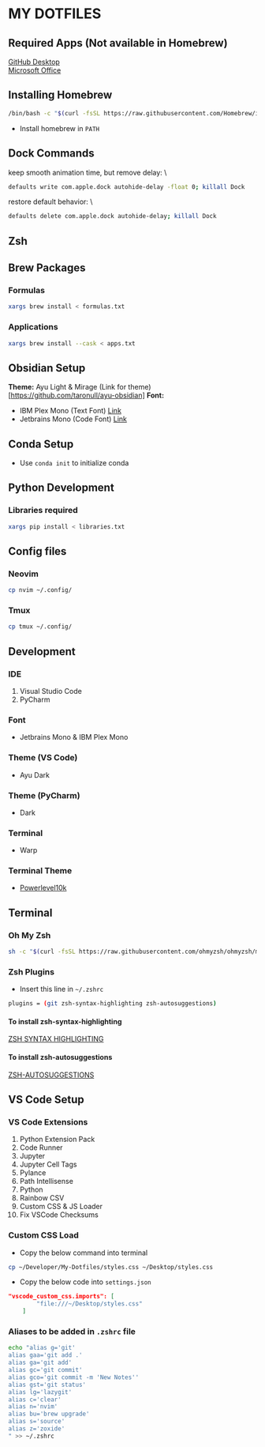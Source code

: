 # MY DOTFILES

## Required Apps (Not available in Homebrew)
[GitHub Desktop](https://desktop.github.com/download/) \
[Microsoft Office](https://www.microsoft.com/en-us/microsoft-365)

## Installing Homebrew
```bash
/bin/bash -c "$(curl -fsSL https://raw.githubusercontent.com/Homebrew/install/HEAD/install.sh)"
```

- Install homebrew in `PATH`

## Dock Commands
keep smooth animation time, but remove delay: \
```bash
defaults write com.apple.dock autohide-delay -float 0; killall Dock
```

restore default behavior: \
```bash
defaults delete com.apple.dock autohide-delay; killall Dock
```

## Zsh

## Brew Packages
### Formulas
```zsh
xargs brew install < formulas.txt
```

### Applications
```zsh
xargs brew install --cask < apps.txt
```

## Obsidian Setup
**Theme:** Ayu Light & Mirage (Link for theme)[https://github.com/taronull/ayu-obsidian]
**Font:** 
- IBM Plex Mono (Text Font) [Link](https://fonts.google.com/specimen/IBM+Plex+Mono)
- Jetbrains Mono (Code Font) [Link](https://www.jetbrains.com/lp/mono/)

## Conda Setup
- Use `conda init` to initialize conda

## Python Development
### Libraries required
```zsh
xargs pip install < libraries.txt
```

## Config files
### Neovim
```zsh
cp nvim ~/.config/
```

### Tmux
```zsh
cp tmux ~/.config/
```

## Development
### IDE
1. Visual Studio Code
2. PyCharm
### Font
- Jetbrains Mono & IBM Plex Mono
### Theme (VS Code)
- Ayu Dark
### Theme (PyCharm)
- Dark
### Terminal
- Warp
### Terminal Theme
- [Powerlevel10k](https://github.com/romkatv/powerlevel10k)


## Terminal

### Oh My Zsh
```zsh
sh -c "$(curl -fsSL https://raw.githubusercontent.com/ohmyzsh/ohmyzsh/master/tools/install.sh)"
```

### Zsh Plugins
- Insert this line in `~/.zshrc`
```bash
plugins = (git zsh-syntax-highlighting zsh-autosuggestions)
```
#### To install zsh-syntax-highlighting
[ZSH SYNTAX HIGHLIGHTING](https://github.com/zsh-users/zsh-syntax-highlighting/blob/master/INSTALL.md)
#### To install zsh-autosuggestions
[ZSH-AUTOSUGGESTIONS](https://github.com/zsh-users/zsh-autosuggestions/blob/master/INSTALL.md)

## VS Code Setup
### VS Code Extensions
1. Python Extension Pack
2. Code Runner
3. Jupyter
4. Jupyter Cell Tags
5. Pylance
6. Path Intellisense
7. Python
8. Rainbow CSV
9. Custom CSS & JS Loader
10. Fix VSCode Checksums

### Custom CSS Load
- Copy the below command into terminal
```zsh
cp ~/Developer/My-Dotfiles/styles.css ~/Desktop/styles.css
```

- Copy the below code into `settings.json`
```json
"vscode_custom_css.imports": [
        "file:///~/Desktop/styles.css"
    ]
```

### Aliases to be added in `.zshrc` file
```zsh
echo "alias g='git' 
alias gaa='git add .'
alias ga='git add'
alias gc='git commit'
alias gco='git commit -m 'New Notes''
alias gst='git status'
alias lg='lazygit'
alias c='clear'
alias n='nvim'
alias bu='brew upgrade'
alias s='source'
alias z='zoxide'
" >> ~/.zshrc
```